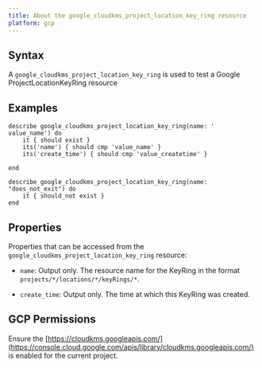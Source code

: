 ```yaml
---
title: About the google_cloudkms_project_location_key_ring resource
platform: gcp
---
```


## Syntax
A `google_cloudkms_project_location_key_ring` is used to test a Google ProjectLocationKeyRing resource

## Examples
```
describe google_cloudkms_project_location_key_ring(name: ' value_name') do
	it { should exist }
	its('name') { should cmp 'value_name' }
	its('create_time') { should cmp 'value_createtime' }

end

describe google_cloudkms_project_location_key_ring(name: "does_not_exit") do
	it { should_not exist }
end
```

## Properties
Properties that can be accessed from the `google_cloudkms_project_location_key_ring` resource:


  * `name`: Output only. The resource name for the KeyRing in the format `projects/*/locations/*/keyRings/*`.

  * `create_time`: Output only. The time at which this KeyRing was created.


## GCP Permissions

Ensure the [https://cloudkms.googleapis.com/](https://console.cloud.google.com/apis/library/cloudkms.googleapis.com/) is enabled for the current project.
